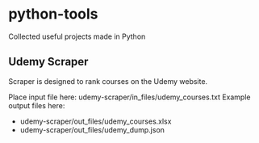 # python-tools
Collected useful projects made in Python

## Udemy Scraper
Scraper is designed to rank courses on the Udemy website.

Place input file here: udemy-scraper/in_files/udemy_courses.txt
Example output files here:
* udemy-scraper/out_files/udemy_courses.xlsx
* udemy-scraper/out_files/udemy_dump.json